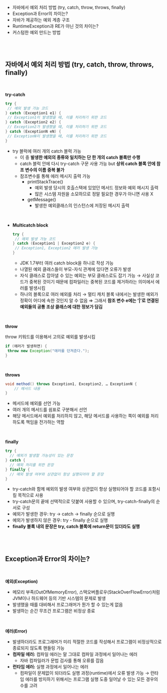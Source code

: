 - 자바에서 예외 처리 방법 (try, catch, throw, throws, finally)
- Exception과 Error의 차이는?
- 자바가 제공하는 예외 계층 구조
- RuntimeException과 RE가 아닌 것의 차이는?
- 커스텀한 예외 만드는 방법


<br><br>


## 자바에서 예외 처리 방법 (try, catch, throw, throws, finally)



<br>

**try-catch**

```java
try {
 // 예외 발생 가능 코드
} catch (Exception1 e1) {
 // Exception1이 발생했을 때, 이를 처리하기 위한 코드
} catch (Exception2 e2) {
 // Exception2가 발생했을 때, 이를 처리하기 위한 코드
} catch (ExceptionN eN) {
 // ExceptionN이 발생했을 때, 이를 처리하기 위한 코드
}
```

- try 블럭에 여러 개의 catch 블럭 가능
    - 이 중 **발생한 예외의 종류와 일치하는 단 한 개의 catch 블록만 수행**
    - catch 블럭 안에 다시 try-catch 구문 사용 가능 but **상위 catch 블록 안에 참조 변수의 이름 중복 불가**
    - 참조변수를 통해 에러 메시지 출력 가능
        - printStackTrace()
            - 예외 발생 당시의 호출스택에 있었던 메서드 정보와 예외 메시지 출력
            - 많은 시스템 자원을 소모하므로 정말 필요한 경우가 아니면 사용 X
        - getMessage()
            - 발생한 예외클래스의 인스턴스에 저장된 메시지 출력

<br>

- **Multicatch block**
    
    ```java
    try {
     // 예외 발생 가능 코드
    } catch (Exception1 | Exception2 e) {
     // Exception1, Exception2 에러 발생 가능
    }
    ```
    
    - JDK 1.7부터 여러 catch block을 하나로 작성 가능
    - 나열된 예외 클래스들이 부모-자식 관계에 있다면 오류가 발생
    - 자식 클래스로 잡아낼 수 있는 예외는 부모 클래스로도 잡기 가능 → 사실상 코드가 중복된 것이기 때문에 컴파일러는 중복된 코드를 제거하라는 의미에서 에러를 발생시킴
    - 하나의 블록으로 여러 예외를 처리 → 멀티 캐치 블록 내에서는 발생한 예외가 정확이 어디에 속한 것인지 알 수 없음 ⇒ 그래서 **참조 변수 e에는 ‘|’로 연결된 예외들의 공통 조상 클래스에 대한 정보가 담김**

<br>

**throw**

throw 키워드를 이용해서 고의로 예외를 발생시킴

```java
if (에러가 발생하면) {
 throw new Exception("에러를 던져준다.");
}
```

<br>

**throws**

```java
void method() throws Exception1, Exception2, … ExceptionN {
    // 메서드 내용
}
```

- 메서드에 예외를 선언 가능
- 여러 개의 메서드를 쉼표로 구분해서 선언
- 해당 메서드에서 예외를 처리하지 않고, 해당 메서드를 사용하는 쪽이 예외를 처리하도록 책임을 전가하는 역할

<br>

**finally**

```java
try {
  // 예외가 발생할 가능성이 있는 문장
} catch {
  // 예외 처리를 위한 문장
} finally {
  // 예외 발생 여부와 상관없이 항상 실행되어야 할 문장
}
```

- try-catch와 함께 예외의 발생 여부와 상관없이 항상 실행되어야 할 코드를 포함시킬 목적으로 사용
- try-catch문의 끝에 선택적으로 덧붙여 사용할 수 있으며, try-catch-finally의 순서로 구성
- 예외가 발생한 경우: try -> catch -> finally 순으로 실행
- 예외가 발생하지 않은 경우: try - finally 순으로 실행
- **finally 블록 내의 문장은 try, catch 블록에 return문이 있더라도 실행**

<br><br>

## Exception과 Error의 차이는?


<br>

**예외(Exception)**
- 메모리 부족(OutOfMemoryError), 스택오버플로우(StackOverFlowError)처럼 JVM이나 하드웨어 등의 기반 시스템의 문제로 발생
- 발생했을 때를 대비해서 프로그래머가 뭔가 할 수 있는게 없음
- 발생하는 순간 무조건 프로그램은 비정상 종료

<br>

**에러(Error)**
- 발생하더라도 프로그래머가 미리 적절한 코드를 작성해서 프로그램이 비정상적으로 종료되지 않도록 핸들링 가능
- **컴파일 에러:** 컴파일 에러는 말 그대로 컴파일 과정에서 일어나는 에러
    - 자바 컴파일러가 문법 검사를 통해 오류를 잡음
- **런타임 에러:** 실행 과정에서 일어나는 에러
    - 컴파일이 문제없이 되더라도 실행 과정(runtime)에서 오류 발생 가능 → 런타임 에러를 방지하기 위해서는 프로그램 실행 도중 일어날 수 있는 모든 경우의 수를 고려
